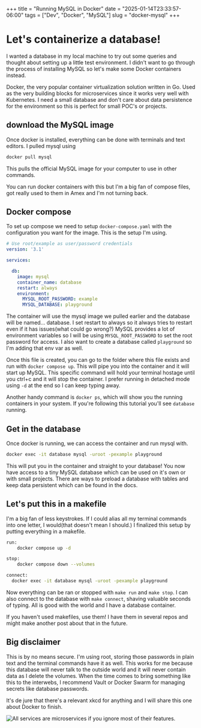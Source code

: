 +++
title = "Running MySQL in Docker"
date = "2025-01-14T23:33:57-06:00"
tags = ["Dev", "Docker", "MySQL"]
slug = "docker-mysql"
+++

# Let's containerize a database!

I wanted a database in my local machine to try out some queries and thought about setting up a little test environment. I didn't want to go through the process of installing MySQL so let's make some Docker containers instead.

Docker, the very popular container virtualization solution written in Go. Used as the very building blocks for microservices since it works very well with Kubernetes. I need a small database and don't care about data persistence for the environment so this is perfect for small POC's or projects.

## download the MySQL image

Once docker is installed, everything can be done with terminals and text editors. I pulled mysql using

```bash
docker pull mysql
```

This pulls the official MySQL image for your computer to use in other commands. 

You can run docker containers with this but I'm a big fan of compose files, got really used to them in Amex and I'm not turning back.

## Docker compose

To set up compose we need to setup `docker-compose.yaml` with the configuration you want for the image. This is the setup I'm using.

```yaml
# Use root/example as user/password credentials
version: '3.1'

services:

  db:
    image: mysql
    container_name: database
    restart: always
    environment:
      MYSQL_ROOT_PASSWORD: example
      MYSQL_DATABASE: playground
```

The container will use the mysql image we pulled earlier and the database will be named... database. I set restart to always so it always tries to restart even if it has issues(what could go wrong?) MySQL provides a lot of environment variables so I will be using `MYSQL_ROOT_PASSWORD` to set the root password for access. I also want to create a database called `playground` so I'm adding that env var as well. 

Once this file is created, you can go to the folder where this file exists and run with `docker compose up`. This will pipe you into the container and it will start up MySQL. This specific command will hold your terminal hostage until you ctrl+c and it will stop the container. I prefer running in detached mode using `-d` at the end so I can keep typing away. 

Another handy command is `docker ps`, which will show you the running containers in your system. If you're following this tutorial you'll see `database` running. 

## Get in the database

Once docker is running, we can access the container and run mysql with.

```bash
docker exec -it database mysql -uroot -pexample playground
```

This will put you in the container and straight to your database! You now have access to a tiny MySQL database which can be used on it's own or with small projects. There are ways to preload a database with tables and keep data persistent which can be found in the docs. 

## Let's put this in a makefile

I'm a big fan of less keystrokes. If I could alias all my terminal commands into one letter, I would(that doesn't mean I should.) I finalized this setup by putting everything in a makefile.

```sh
run:
	docker compose up -d

stop:
	docker compose down --volumes

connect:
  docker exec -it database mysql -uroot -pexample playground
```

Now everything can be ran or stopped with `make run` and `make stop`. I can also connect to the database with `make connect`, shaving valuable seconds of typing. All is good with the world and I have a database container. 

If you haven't used makefiles, use them! I have them in several repos and might make another post about that in the future. 

## Big disclaimer

This is by no means secure. I'm using root, storing those passwords in plain text and the terminal commands have it as well. This works for me because this database will never talk to the outside world and it will never contain data as I delete the volumes. When the time comes to bring something like this to the interwebs, I recommend Vault or Docker Swarm for managing secrets like database passwords.

It's de jure that there's a relevant xkcd for anything and I will share this one about Docker to finish. 

![All services are microservices if you ignore most of their features.](https://imgs.xkcd.com/comics/containers.png)
